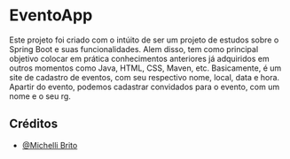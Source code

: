 # EventoApp
Este projeto foi criado com o intúito de ser um projeto de estudos sobre o Spring Boot e suas funcionalidades. Alem disso, tem como principal objetivo colocar em prática conhecimentos anteriores já adquiridos em outros momentos como Java, HTML, CSS, Maven, etc. Basicamente, é um site de cadastro de eventos, com seu respectivo nome, local, data e hora. Apartir do evento, podemos cadastrar convidados para o evento, com um nome e o seu rg.

## Créditos
* [@Michelli Brito](https://www.youtube.com/@MichelliBrito)
